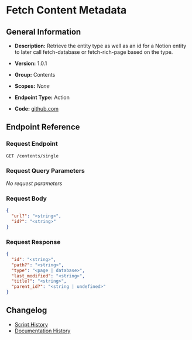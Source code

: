 <!-- BEGIN GENERATED CONTENT -->
# Fetch Content Metadata

## General Information

- **Description:** Retrieve the entity type as well as an id for a Notion entity to later call
fetch-database or fetch-rich-page based on the type.

- **Version:** 1.0.1
- **Group:** Contents
- **Scopes:** _None_
- **Endpoint Type:** Action
- **Code:** [github.com](https://github.com/NangoHQ/integration-templates/tree/main/integrations/notion/actions/fetch-content-metadata.ts)


## Endpoint Reference

### Request Endpoint

`GET /contents/single`

### Request Query Parameters

_No request parameters_

### Request Body

```json
{
  "url?": "<string>",
  "id?": "<string>"
}
```

### Request Response

```json
{
  "id": "<string>",
  "path?": "<string>",
  "type": "<page | database>",
  "last_modified": "<string>",
  "title?": "<string>",
  "parent_id?": "<string | undefined>"
}
```

## Changelog

- [Script History](https://github.com/NangoHQ/integration-templates/commits/main/integrations/notion/actions/fetch-content-metadata.ts)
- [Documentation History](https://github.com/NangoHQ/integration-templates/commits/main/integrations/notion/actions/fetch-content-metadata.md)

<!-- END  GENERATED CONTENT -->


